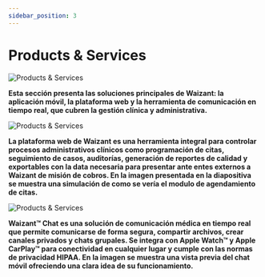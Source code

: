 ```yaml
---
sidebar_position: 3
---
```


# Products & Services

![Products & Services](/img/store-usuario/4.png )

**Esta sección presenta las soluciones principales de Waizant: la aplicación móvil, la plataforma web y la herramienta de comunicación en tiempo real, que cubren la gestión clínica y administrativa.**

![Products & Services](/img/store-usuario/5.png )

**La plataforma web de Waizant es una herramienta integral para controlar procesos administrativos clínicos como programación de citas, seguimiento de casos, auditorías, generación de reportes de calidad y exportables con la data necesaria para presentar ante entes externos a Waizant de misión de cobros. En la imagen presentada en la diapositiva se muestra una simulación de como se vería el modulo de agendamiento de citas.**

![Products & Services](/img/store-usuario/6.png )

**Waizant™ Chat es una solución de comunicación médica en tiempo real que permite comunicarse de forma segura, compartir archivos, crear canales privados y chats grupales. Se integra con Apple Watch™ y Apple CarPlay™ para conectividad en cualquier lugar y cumple con las normas de privacidad HIPAA. En la imagen se muestra una vista previa del chat móvil ofreciendo una clara idea de su funcionamiento.**
